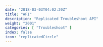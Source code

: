 ```yaml
---
date: "2018-03-03T04:02:20Z"
title: "API"
description: "Replicated Troubleshoot API"
weight: "2001"
categories: [ "Troubleshoot" ]
index: false
icon: "replicatedCircle"
---
```


